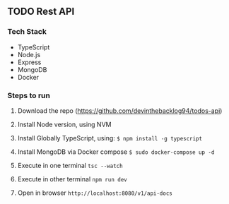 ## TODO Rest API

### Tech Stack
* TypeScript
* Node.js
* Express
* MongoDB
* Docker

### Steps to run
1. Download the repo (https://github.com/devinthebacklog94/todos-api)

2. Install Node version, using NVM 
3. Install Globally TypeScript, using: ```$ npm install -g typescript ```
4. Install MongoDB via Docker compose  ```$ sudo docker-compose up -d```
5. Execute in one terminal ```tsc --watch```
6. Execute in other terminal ```npm run dev```
7. Open in browser ```http://localhost:8080/v1/api-docs```
